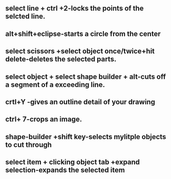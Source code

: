 <!---------------------------------------------------------- ADOBE SHORTCUTS------------------------------------------------------------------->

## select line + ctrl +2-locks the points of the selcted line.

## alt+shift+eclipse-starts a circle from the center

## select scissors +select object once/twice+hit delete-deletes the selected parts.

## select object + select shape builder + alt-cuts off a segment of a exceeding line.

## crtl+Y -gives an outline detail of your drawing

## ctrl+ 7-crops an image.

## shape-builder +shift key-selects mylitple objects to cut through

## select item + clicking object tab +expand selection-expands the selected item
